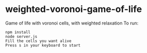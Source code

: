 # weighted-voronoi-game-of-life
Game of life with voronoi cells, with weighted relaxation
To run:
```
npm install
node server.js
Fill the cells you want alive
Press s in your keyboard to start
```
